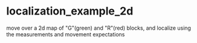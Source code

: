 # localization_example_2d
move over a 2d map of "G"(green) and "R"(red) blocks, and localize using the measurements and movement expectations
